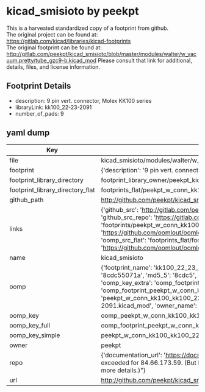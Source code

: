# kicad_smisioto by peekpt  
This is a harvested standardized copy of a footprint from github.  
The original project can be found at:  
https://gitlab.com/kicad/libraries/kicad-footprints  
The original footprint can be found at:
http://gitlab.com/peekpt/kicad_smisioto/blob/master/modules/walter/w_vacuum.pretty/tube_gzc9-b.kicad_mod
Please consult that link for additional, details, files, and license information.  
## Footprint Details
* description: 9 pin vert. connector, Molex KK100 series  
* libraryLink: kk100_22-23-2091  
* number_of_pads: 9  
## yaml dump  
| Key | Value |  
| --- | --- |  
| file | kicad_smisioto/modules/walter/w_conn_kk100.pretty/kk100_22-23-2091.kicad_mod |  
| footprint | {'description': '9 pin vert. connector, Molex KK100 series', 'libraryLink': 'kk100_22-23-2091', 'number_of_pads': 9} |  
| footprint_library_directory | footprint_library_owner/peekpt_kicad_smisioto |  
| footprint_library_directory_flat | footprints_flat/peekpt_w_conn_kk100_kk100_22_23_2091/working |  
| github_path | http://github.com/peekpt/kicad_smisioto/blob/master/modules/walter/w_conn_kk100.pretty/kk100_22-23-2091.kicad_mod |  
| links | {'github_src': 'http://gitlab.com/peekpt/kicad_smisioto/blob/master/modules/walter/w_vacuum.pretty/tube_gzc9-b.kicad_mod', 'github_src_repo': 'https://gitlab.com/kicad/libraries/kicad-footprints', 'oomp_bot': 'footprints/peekpt_w_conn_kk100_kk100_22_23_2091/working', 'oomp_bot_github': 'https://github.com/oomlout/oomlout_oomp_footprint_bot/tree/main/footprints/peekpt_w_conn_kk100_kk100_22_23_2091/working', 'oomp_src_flat': 'footprints_flat/footprints_flat/peekpt_w_conn_kk100_kk100_22_23_2091/working', 'oomp_src_flat_github': 'https://github.com/oomlout/oomlout_oomp_footprint_src/tree/main/footprints_flat/peekpt_w_conn_kk100_kk100_22_23_2091/working'} |  
| name | kicad_smisioto |  
| oomp | {'footprint_name': 'kk100_22_23_2091', 'library_name': 'w_conn_kk100', 'md5': '8cdc55071a13faa4d613336f5a47b710', 'md5_10': '8cdc55071a', 'md5_5': '8cdc5', 'md5_6': '8cdc55', 'oomp_key': 'oomp_peekpt_w_conn_kk100_kk100_22_23_2091', 'oomp_key_extra': 'oomp_footprint_peekpt_w_conn_kk100_kk100_22_23_2091', 'oomp_key_full': 'oomp_footprint_peekpt_w_conn_kk100_kk100_22_23_2091_8cdc55', 'oomp_key_simple': 'peekpt_w_conn_kk100_kk100_22_23_2091', 'original_filename': 'kicad_smisioto/modules/walter/w_conn_kk100.pretty/kk100_22-23-2091.kicad_mod', 'owner_name': 'peekpt'} |  
| oomp_key | oomp_peekpt_w_conn_kk100_kk100_22_23_2091 |  
| oomp_key_full | oomp_footprint_peekpt_w_conn_kk100_kk100_22_23_2091 |  
| oomp_key_simple | peekpt_w_conn_kk100_kk100_22_23_2091 |  
| owner | peekpt |  
| repo | {'documentation_url': 'https://docs.github.com/rest/overview/resources-in-the-rest-api#rate-limiting', 'message': "API rate limit exceeded for 84.66.173.59. (But here's the good news: Authenticated requests get a higher rate limit. Check out the documentation for more details.)"} |  
| url | http://github.com/peekpt/kicad_smisioto |  

